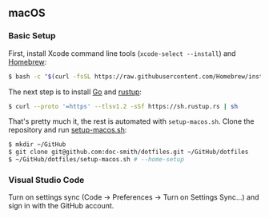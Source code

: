 ## macOS

### Basic Setup

First, install Xcode command line tools (`xcode-select --install`) and  [Homebrew](https://docs.brew.sh/Installation):

``` bash
$ bash -c "$(curl -fsSL https://raw.githubusercontent.com/Homebrew/install/master/install.sh)"
```

The next step is to install [Go](https://go.dev/dl/) and [rustup](https://rustup.rs):

``` bash
$ curl --proto '=https' --tlsv1.2 -sSf https://sh.rustup.rs | sh
```

That's pretty much it, the rest is automated with `setup-macos.sh`. Clone the repository and run [setup-macos.sh](setup-macos.sh):
``` bash
$ mkdir ~/GitHub
$ git clone git@github.com:doc-smith/dotfiles.git ~/GitHub/dotfiles
$ ~/GitHub/dotfiles/setup-macos.sh # --home-setup
```

### Visual Studio Code

Turn on settings sync (Code -> Preferences -> Turn on Settings Sync...) and sign in with the GitHub account.
